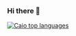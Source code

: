### Hi there 👋

<div align="left">
  
[![Caio top languages](https://github-readme-stats.vercel.app/api/top-langs/?username=caio-d&theme=purple-gray)](https://github.com/anuraghazra/github-readme-stats)
  
</div>


<!--
**caio-d/caio-d** is a ✨ _special_ ✨ repository because its `README.md` (this file) appears on your GitHub profile.

Here are some ideas to get you started:

- 🔭 I’m currently working on ...
- 🌱 I’m currently learning ...
- 👯 I’m looking to collaborate on ...
- 🤔 I’m looking for help with ...
- 💬 Ask me about ...
- 📫 How to reach me: ...
- 😄 Pronouns: ...
- ⚡ Fun fact: ...
-->
